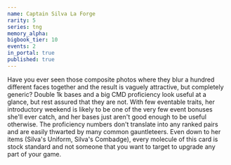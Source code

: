 ```yaml
---
name: Captain Silva La Forge
rarity: 5
series: tng
memory_alpha:
bigbook_tier: 10
events: 2
in_portal: true
published: true
---
```


Have you ever seen those composite photos where they blur a hundred different faces together and the result is vaguely attractive, but completely generic? Double 1k bases and a big CMD proficiency look useful at a glance, but rest assured that they are not. With few eventable traits, her introductory weekend is likely to be one of the very few event bonuses she'll ever catch, and her bases just aren't good enough to be useful otherwise. The proficiency numbers don't translate into any ranked pairs and are easily thwarted by many common gauntleteers. Even down to her items (Silva's Uniform, Silva's Combadge), every molecule of this card is stock standard and not someone that you want to target to upgrade any part of your game.
